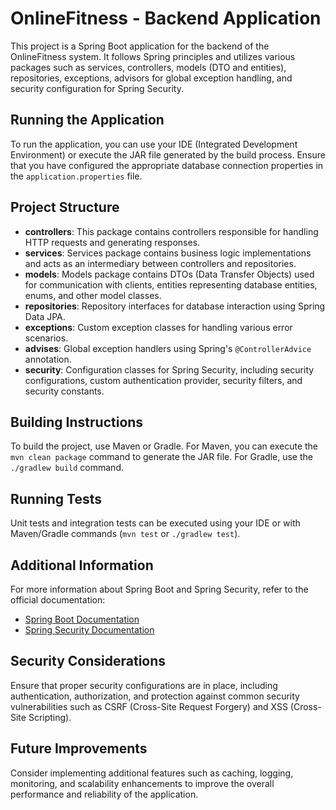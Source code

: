 # OnlineFitness - Backend Application

This project is a Spring Boot application for the backend of the OnlineFitness system. It follows Spring principles and utilizes various packages such as services, controllers, models (DTO and entities), repositories, exceptions, advisors for global exception handling, and security configuration for Spring Security.

## Running the Application

To run the application, you can use your IDE (Integrated Development Environment) or execute the JAR file generated by the build process. Ensure that you have configured the appropriate database connection properties in the `application.properties` file.

## Project Structure

- **controllers**: This package contains controllers responsible for handling HTTP requests and generating responses.
- **services**: Services package contains business logic implementations and acts as an intermediary between controllers and repositories.
- **models**: Models package contains DTOs (Data Transfer Objects) used for communication with clients, entities representing database entities, enums, and other model classes.
- **repositories**: Repository interfaces for database interaction using Spring Data JPA.
- **exceptions**: Custom exception classes for handling various error scenarios.
- **advises**: Global exception handlers using Spring's `@ControllerAdvice` annotation.
- **security**: Configuration classes for Spring Security, including security configurations, custom authentication provider, security filters, and security constants.

## Building Instructions

To build the project, use Maven or Gradle. For Maven, you can execute the `mvn clean package` command to generate the JAR file. For Gradle, use the `./gradlew build` command.

## Running Tests

Unit tests and integration tests can be executed using your IDE or with Maven/Gradle commands (`mvn test` or `./gradlew test`).

## Additional Information

For more information about Spring Boot and Spring Security, refer to the official documentation:
- [Spring Boot Documentation](https://docs.spring.io/spring-boot/docs/current/reference/html/index.html)
- [Spring Security Documentation](https://docs.spring.io/spring-security/site/docs/current/reference/html5/)

## Security Considerations

Ensure that proper security configurations are in place, including authentication, authorization, and protection against common security vulnerabilities such as CSRF (Cross-Site Request Forgery) and XSS (Cross-Site Scripting).

## Future Improvements

Consider implementing additional features such as caching, logging, monitoring, and scalability enhancements to improve the overall performance and reliability of the application.

